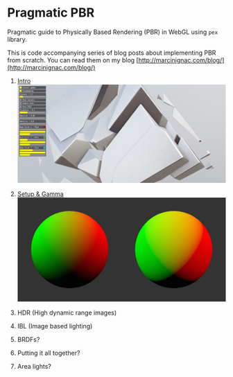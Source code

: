 # Pragmatic PBR

Pragmatic guide to Physically Based Rendering (PBR) in WebGL using `pex` library.

This is code accompanying series of blog posts about implementing PBR from scratch. You can read them on my blog [http://marcinignac.com/blog/](http://marcinignac.com/blog/)

1. [Intro](http://marcinignac.com/blog/pragmatic-pbr-intro/) ![](img/100_exploded_cube.jpg)

2. [Setup & Gamma](http://marcinignac.com/blog/pragmatic-pbr-setup-and-gamma/) ![](img/200.jpg)

3. HDR (High dynamic range images)
4. IBL (Image based lighting)
5. BRDFs?
6. Putting it all together?
7. Area lights?
